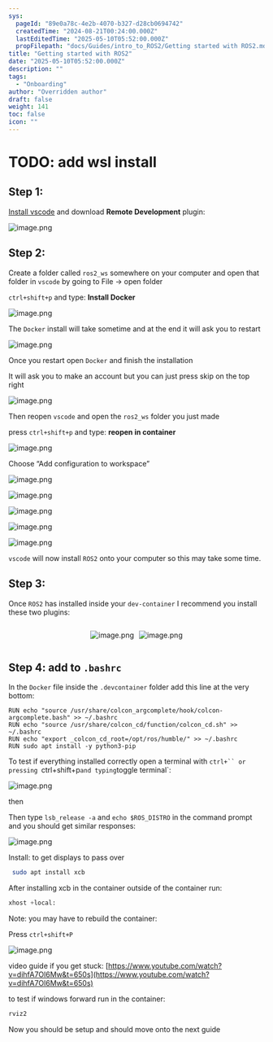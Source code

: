 ```yaml
---
sys:
  pageId: "89e0a78c-4e2b-4070-b327-d28cb0694742"
  createdTime: "2024-08-21T00:24:00.000Z"
  lastEditedTime: "2025-05-10T05:52:00.000Z"
  propFilepath: "docs/Guides/intro_to_ROS2/Getting started with ROS2.md"
title: "Getting started with ROS2"
date: "2025-05-10T05:52:00.000Z"
description: ""
tags:
  - "Onboarding"
author: "Overridden author"
draft: false
weight: 141
toc: false
icon: ""
---
```


# TODO: add wsl install

## Step 1:

[Install vscode](https://code.visualstudio.com/download) and download **Remote Development** plugin:

![image.png](https://prod-files-secure.s3.us-west-2.amazonaws.com/d518164a-d88e-44d1-a4ee-3adb3bd8bce0/efb52993-1881-4a40-b95e-6f020334f022/image.png?X-Amz-Algorithm=AWS4-HMAC-SHA256&X-Amz-Content-Sha256=UNSIGNED-PAYLOAD&X-Amz-Credential=ASIAZI2LB466QVF3FEXO%2F20250604%2Fus-west-2%2Fs3%2Faws4_request&X-Amz-Date=20250604T033957Z&X-Amz-Expires=3600&X-Amz-Security-Token=IQoJb3JpZ2luX2VjEEsaCXVzLXdlc3QtMiJHMEUCIF9B61wBVWflj6uCaXBzn4vxPCLB3%2FB0PPMmXJ90yilMAiEAqf0upsii8rlX%2Fqhg1QrHv2LQ4c0yQ2D6Wl4kHEm5O2wq%2FwMIJBAAGgw2Mzc0MjMxODM4MDUiDD2wU9BnB2tkHfdPCCrcAw0D%2FIkla0TqjURuKDF1kinsK%2FMx6tou28Eu9oKjfU%2FC5ijPGctrMqo34kkt%2FDqtWaoWzD4b7KXx3QvvBoE19QGLDBo6odPQ3NIFS24idX0ghvvgXD%2BMK0pp%2B0VLUehaqOcWgEJNWjOZyF4YRixxyQhgq%2FcErEN2qrXrXWOWdH0sGGvTjFOK92Tzxa%2FRMgPB9yNqCe4ddm4Bk%2Bc9AK81%2FoYhkunTwL3nxUkJF%2BIKYKlEH6Ynh88mUxO%2FSb1JsgvX4n9HB6KCWhZyRw5XH1S7YDV5MhhRdxsyGC8hGZbNc37VeN71emrlgNqlhdgt1NIHVMJQ5ZIDaJhtxx3eIOYvfn5Bac2ZEigiHfHTJN9r1EtxyiVfojon%2F3rr4N9UOdpw4UKqEnPjWfJ1oNzEMT0uSGT%2FuhqrPjheZBwzSbvf%2Fvwb8cg7facLOj5Z%2BiydlbYJiRdxhfSgyHVzBlPViyv8fEbPkEruHPmaRA5GRyR5yR7fpl8NBOlCNSJ7zJSVguqRzyxfU4S%2BytQbe0OiVPJhaOJ7kcm9Muef8%2FUAwMV6N%2F%2BEBQ2KAIIR8XKfacOlZNrw1TgN1LOwPDU%2FZ4EW9u%2FQfUpj0cdGxfFvO8oNN7Ciy%2B8c5hit9ZT9HfIUO72JMKHh%2FsEGOqUBWOtugQvUTdkXuxhf5QTSAkY2uJk1spXhghNFcJwgF0mb9wHnfInONK718HZJ1KX4BMOlNMI%2BkWVEeBg8yFUhFuuKYSnrOyEreEgZduM7OSNEwk4EZ21DOh%2FwwQ3l0Eh4zIBZYCC1tuLgbo87eqErK0Rz44tg2aaCMGXk0bXXCNx92tYnokyIh1jowm4Ai4pq9KpgmqPhvziNxV4THQ83Yg6aA8F8&X-Amz-Signature=ac17d35cc5790b7c7a9b1633990abab33b9dc3ac70abd5f3084d065c56f3ef09&X-Amz-SignedHeaders=host&x-id=GetObject)

## Step 2:

Create a folder called `ros2_ws` somewhere on your computer and open that folder in `vscode` by going to File → open folder 

`ctrl+shift+p` and type: **Install Docker**

![image.png](https://prod-files-secure.s3.us-west-2.amazonaws.com/d518164a-d88e-44d1-a4ee-3adb3bd8bce0/2269dc0e-1cd5-47ff-bceb-c04ad9b2eab0/image.png?X-Amz-Algorithm=AWS4-HMAC-SHA256&X-Amz-Content-Sha256=UNSIGNED-PAYLOAD&X-Amz-Credential=ASIAZI2LB466QVF3FEXO%2F20250604%2Fus-west-2%2Fs3%2Faws4_request&X-Amz-Date=20250604T033957Z&X-Amz-Expires=3600&X-Amz-Security-Token=IQoJb3JpZ2luX2VjEEsaCXVzLXdlc3QtMiJHMEUCIF9B61wBVWflj6uCaXBzn4vxPCLB3%2FB0PPMmXJ90yilMAiEAqf0upsii8rlX%2Fqhg1QrHv2LQ4c0yQ2D6Wl4kHEm5O2wq%2FwMIJBAAGgw2Mzc0MjMxODM4MDUiDD2wU9BnB2tkHfdPCCrcAw0D%2FIkla0TqjURuKDF1kinsK%2FMx6tou28Eu9oKjfU%2FC5ijPGctrMqo34kkt%2FDqtWaoWzD4b7KXx3QvvBoE19QGLDBo6odPQ3NIFS24idX0ghvvgXD%2BMK0pp%2B0VLUehaqOcWgEJNWjOZyF4YRixxyQhgq%2FcErEN2qrXrXWOWdH0sGGvTjFOK92Tzxa%2FRMgPB9yNqCe4ddm4Bk%2Bc9AK81%2FoYhkunTwL3nxUkJF%2BIKYKlEH6Ynh88mUxO%2FSb1JsgvX4n9HB6KCWhZyRw5XH1S7YDV5MhhRdxsyGC8hGZbNc37VeN71emrlgNqlhdgt1NIHVMJQ5ZIDaJhtxx3eIOYvfn5Bac2ZEigiHfHTJN9r1EtxyiVfojon%2F3rr4N9UOdpw4UKqEnPjWfJ1oNzEMT0uSGT%2FuhqrPjheZBwzSbvf%2Fvwb8cg7facLOj5Z%2BiydlbYJiRdxhfSgyHVzBlPViyv8fEbPkEruHPmaRA5GRyR5yR7fpl8NBOlCNSJ7zJSVguqRzyxfU4S%2BytQbe0OiVPJhaOJ7kcm9Muef8%2FUAwMV6N%2F%2BEBQ2KAIIR8XKfacOlZNrw1TgN1LOwPDU%2FZ4EW9u%2FQfUpj0cdGxfFvO8oNN7Ciy%2B8c5hit9ZT9HfIUO72JMKHh%2FsEGOqUBWOtugQvUTdkXuxhf5QTSAkY2uJk1spXhghNFcJwgF0mb9wHnfInONK718HZJ1KX4BMOlNMI%2BkWVEeBg8yFUhFuuKYSnrOyEreEgZduM7OSNEwk4EZ21DOh%2FwwQ3l0Eh4zIBZYCC1tuLgbo87eqErK0Rz44tg2aaCMGXk0bXXCNx92tYnokyIh1jowm4Ai4pq9KpgmqPhvziNxV4THQ83Yg6aA8F8&X-Amz-Signature=e61d0afe6d12ef4ff76a3863b08d8e92d05115821f8d1827e369eacb557083d5&X-Amz-SignedHeaders=host&x-id=GetObject)

The `Docker` install will take sometime and at the end it will ask you to restart

![image.png](https://prod-files-secure.s3.us-west-2.amazonaws.com/d518164a-d88e-44d1-a4ee-3adb3bd8bce0/ed233f78-be33-4b1f-b89c-9c346c0e961e/image.png?X-Amz-Algorithm=AWS4-HMAC-SHA256&X-Amz-Content-Sha256=UNSIGNED-PAYLOAD&X-Amz-Credential=ASIAZI2LB466QVF3FEXO%2F20250604%2Fus-west-2%2Fs3%2Faws4_request&X-Amz-Date=20250604T033957Z&X-Amz-Expires=3600&X-Amz-Security-Token=IQoJb3JpZ2luX2VjEEsaCXVzLXdlc3QtMiJHMEUCIF9B61wBVWflj6uCaXBzn4vxPCLB3%2FB0PPMmXJ90yilMAiEAqf0upsii8rlX%2Fqhg1QrHv2LQ4c0yQ2D6Wl4kHEm5O2wq%2FwMIJBAAGgw2Mzc0MjMxODM4MDUiDD2wU9BnB2tkHfdPCCrcAw0D%2FIkla0TqjURuKDF1kinsK%2FMx6tou28Eu9oKjfU%2FC5ijPGctrMqo34kkt%2FDqtWaoWzD4b7KXx3QvvBoE19QGLDBo6odPQ3NIFS24idX0ghvvgXD%2BMK0pp%2B0VLUehaqOcWgEJNWjOZyF4YRixxyQhgq%2FcErEN2qrXrXWOWdH0sGGvTjFOK92Tzxa%2FRMgPB9yNqCe4ddm4Bk%2Bc9AK81%2FoYhkunTwL3nxUkJF%2BIKYKlEH6Ynh88mUxO%2FSb1JsgvX4n9HB6KCWhZyRw5XH1S7YDV5MhhRdxsyGC8hGZbNc37VeN71emrlgNqlhdgt1NIHVMJQ5ZIDaJhtxx3eIOYvfn5Bac2ZEigiHfHTJN9r1EtxyiVfojon%2F3rr4N9UOdpw4UKqEnPjWfJ1oNzEMT0uSGT%2FuhqrPjheZBwzSbvf%2Fvwb8cg7facLOj5Z%2BiydlbYJiRdxhfSgyHVzBlPViyv8fEbPkEruHPmaRA5GRyR5yR7fpl8NBOlCNSJ7zJSVguqRzyxfU4S%2BytQbe0OiVPJhaOJ7kcm9Muef8%2FUAwMV6N%2F%2BEBQ2KAIIR8XKfacOlZNrw1TgN1LOwPDU%2FZ4EW9u%2FQfUpj0cdGxfFvO8oNN7Ciy%2B8c5hit9ZT9HfIUO72JMKHh%2FsEGOqUBWOtugQvUTdkXuxhf5QTSAkY2uJk1spXhghNFcJwgF0mb9wHnfInONK718HZJ1KX4BMOlNMI%2BkWVEeBg8yFUhFuuKYSnrOyEreEgZduM7OSNEwk4EZ21DOh%2FwwQ3l0Eh4zIBZYCC1tuLgbo87eqErK0Rz44tg2aaCMGXk0bXXCNx92tYnokyIh1jowm4Ai4pq9KpgmqPhvziNxV4THQ83Yg6aA8F8&X-Amz-Signature=7069964f57da5188f9328f6dec666caa628804f1e13c7a8868cf524219296607&X-Amz-SignedHeaders=host&x-id=GetObject)

Once you restart open `Docker` and finish the installation

It will ask you to make an account but you can just press skip on the top right

![image.png](https://prod-files-secure.s3.us-west-2.amazonaws.com/d518164a-d88e-44d1-a4ee-3adb3bd8bce0/21010ad9-1659-4fd9-9f59-9932a09b2a3d/image.png?X-Amz-Algorithm=AWS4-HMAC-SHA256&X-Amz-Content-Sha256=UNSIGNED-PAYLOAD&X-Amz-Credential=ASIAZI2LB466QVF3FEXO%2F20250604%2Fus-west-2%2Fs3%2Faws4_request&X-Amz-Date=20250604T033957Z&X-Amz-Expires=3600&X-Amz-Security-Token=IQoJb3JpZ2luX2VjEEsaCXVzLXdlc3QtMiJHMEUCIF9B61wBVWflj6uCaXBzn4vxPCLB3%2FB0PPMmXJ90yilMAiEAqf0upsii8rlX%2Fqhg1QrHv2LQ4c0yQ2D6Wl4kHEm5O2wq%2FwMIJBAAGgw2Mzc0MjMxODM4MDUiDD2wU9BnB2tkHfdPCCrcAw0D%2FIkla0TqjURuKDF1kinsK%2FMx6tou28Eu9oKjfU%2FC5ijPGctrMqo34kkt%2FDqtWaoWzD4b7KXx3QvvBoE19QGLDBo6odPQ3NIFS24idX0ghvvgXD%2BMK0pp%2B0VLUehaqOcWgEJNWjOZyF4YRixxyQhgq%2FcErEN2qrXrXWOWdH0sGGvTjFOK92Tzxa%2FRMgPB9yNqCe4ddm4Bk%2Bc9AK81%2FoYhkunTwL3nxUkJF%2BIKYKlEH6Ynh88mUxO%2FSb1JsgvX4n9HB6KCWhZyRw5XH1S7YDV5MhhRdxsyGC8hGZbNc37VeN71emrlgNqlhdgt1NIHVMJQ5ZIDaJhtxx3eIOYvfn5Bac2ZEigiHfHTJN9r1EtxyiVfojon%2F3rr4N9UOdpw4UKqEnPjWfJ1oNzEMT0uSGT%2FuhqrPjheZBwzSbvf%2Fvwb8cg7facLOj5Z%2BiydlbYJiRdxhfSgyHVzBlPViyv8fEbPkEruHPmaRA5GRyR5yR7fpl8NBOlCNSJ7zJSVguqRzyxfU4S%2BytQbe0OiVPJhaOJ7kcm9Muef8%2FUAwMV6N%2F%2BEBQ2KAIIR8XKfacOlZNrw1TgN1LOwPDU%2FZ4EW9u%2FQfUpj0cdGxfFvO8oNN7Ciy%2B8c5hit9ZT9HfIUO72JMKHh%2FsEGOqUBWOtugQvUTdkXuxhf5QTSAkY2uJk1spXhghNFcJwgF0mb9wHnfInONK718HZJ1KX4BMOlNMI%2BkWVEeBg8yFUhFuuKYSnrOyEreEgZduM7OSNEwk4EZ21DOh%2FwwQ3l0Eh4zIBZYCC1tuLgbo87eqErK0Rz44tg2aaCMGXk0bXXCNx92tYnokyIh1jowm4Ai4pq9KpgmqPhvziNxV4THQ83Yg6aA8F8&X-Amz-Signature=5c475bdf7df38351d23db10576c5473fd20ba14eac97d45aa45160ff9454b51a&X-Amz-SignedHeaders=host&x-id=GetObject)

Then reopen `vscode` and open the `ros2_ws` folder you just made

press `ctrl+shift+p` and type: **reopen in container**

![image.png](https://prod-files-secure.s3.us-west-2.amazonaws.com/d518164a-d88e-44d1-a4ee-3adb3bd8bce0/4e93b8c2-41ad-488c-8095-c74205196118/image.png?X-Amz-Algorithm=AWS4-HMAC-SHA256&X-Amz-Content-Sha256=UNSIGNED-PAYLOAD&X-Amz-Credential=ASIAZI2LB466QVF3FEXO%2F20250604%2Fus-west-2%2Fs3%2Faws4_request&X-Amz-Date=20250604T033957Z&X-Amz-Expires=3600&X-Amz-Security-Token=IQoJb3JpZ2luX2VjEEsaCXVzLXdlc3QtMiJHMEUCIF9B61wBVWflj6uCaXBzn4vxPCLB3%2FB0PPMmXJ90yilMAiEAqf0upsii8rlX%2Fqhg1QrHv2LQ4c0yQ2D6Wl4kHEm5O2wq%2FwMIJBAAGgw2Mzc0MjMxODM4MDUiDD2wU9BnB2tkHfdPCCrcAw0D%2FIkla0TqjURuKDF1kinsK%2FMx6tou28Eu9oKjfU%2FC5ijPGctrMqo34kkt%2FDqtWaoWzD4b7KXx3QvvBoE19QGLDBo6odPQ3NIFS24idX0ghvvgXD%2BMK0pp%2B0VLUehaqOcWgEJNWjOZyF4YRixxyQhgq%2FcErEN2qrXrXWOWdH0sGGvTjFOK92Tzxa%2FRMgPB9yNqCe4ddm4Bk%2Bc9AK81%2FoYhkunTwL3nxUkJF%2BIKYKlEH6Ynh88mUxO%2FSb1JsgvX4n9HB6KCWhZyRw5XH1S7YDV5MhhRdxsyGC8hGZbNc37VeN71emrlgNqlhdgt1NIHVMJQ5ZIDaJhtxx3eIOYvfn5Bac2ZEigiHfHTJN9r1EtxyiVfojon%2F3rr4N9UOdpw4UKqEnPjWfJ1oNzEMT0uSGT%2FuhqrPjheZBwzSbvf%2Fvwb8cg7facLOj5Z%2BiydlbYJiRdxhfSgyHVzBlPViyv8fEbPkEruHPmaRA5GRyR5yR7fpl8NBOlCNSJ7zJSVguqRzyxfU4S%2BytQbe0OiVPJhaOJ7kcm9Muef8%2FUAwMV6N%2F%2BEBQ2KAIIR8XKfacOlZNrw1TgN1LOwPDU%2FZ4EW9u%2FQfUpj0cdGxfFvO8oNN7Ciy%2B8c5hit9ZT9HfIUO72JMKHh%2FsEGOqUBWOtugQvUTdkXuxhf5QTSAkY2uJk1spXhghNFcJwgF0mb9wHnfInONK718HZJ1KX4BMOlNMI%2BkWVEeBg8yFUhFuuKYSnrOyEreEgZduM7OSNEwk4EZ21DOh%2FwwQ3l0Eh4zIBZYCC1tuLgbo87eqErK0Rz44tg2aaCMGXk0bXXCNx92tYnokyIh1jowm4Ai4pq9KpgmqPhvziNxV4THQ83Yg6aA8F8&X-Amz-Signature=6434cff06541ed4b2e374a8e9d2fb1980937f0a8c70049eafe87125f364f5913&X-Amz-SignedHeaders=host&x-id=GetObject)

Choose “Add configuration to workspace”

![image.png](https://prod-files-secure.s3.us-west-2.amazonaws.com/d518164a-d88e-44d1-a4ee-3adb3bd8bce0/9560b282-5060-4989-ba37-97e7b2c22476/image.png?X-Amz-Algorithm=AWS4-HMAC-SHA256&X-Amz-Content-Sha256=UNSIGNED-PAYLOAD&X-Amz-Credential=ASIAZI2LB466QVF3FEXO%2F20250604%2Fus-west-2%2Fs3%2Faws4_request&X-Amz-Date=20250604T033957Z&X-Amz-Expires=3600&X-Amz-Security-Token=IQoJb3JpZ2luX2VjEEsaCXVzLXdlc3QtMiJHMEUCIF9B61wBVWflj6uCaXBzn4vxPCLB3%2FB0PPMmXJ90yilMAiEAqf0upsii8rlX%2Fqhg1QrHv2LQ4c0yQ2D6Wl4kHEm5O2wq%2FwMIJBAAGgw2Mzc0MjMxODM4MDUiDD2wU9BnB2tkHfdPCCrcAw0D%2FIkla0TqjURuKDF1kinsK%2FMx6tou28Eu9oKjfU%2FC5ijPGctrMqo34kkt%2FDqtWaoWzD4b7KXx3QvvBoE19QGLDBo6odPQ3NIFS24idX0ghvvgXD%2BMK0pp%2B0VLUehaqOcWgEJNWjOZyF4YRixxyQhgq%2FcErEN2qrXrXWOWdH0sGGvTjFOK92Tzxa%2FRMgPB9yNqCe4ddm4Bk%2Bc9AK81%2FoYhkunTwL3nxUkJF%2BIKYKlEH6Ynh88mUxO%2FSb1JsgvX4n9HB6KCWhZyRw5XH1S7YDV5MhhRdxsyGC8hGZbNc37VeN71emrlgNqlhdgt1NIHVMJQ5ZIDaJhtxx3eIOYvfn5Bac2ZEigiHfHTJN9r1EtxyiVfojon%2F3rr4N9UOdpw4UKqEnPjWfJ1oNzEMT0uSGT%2FuhqrPjheZBwzSbvf%2Fvwb8cg7facLOj5Z%2BiydlbYJiRdxhfSgyHVzBlPViyv8fEbPkEruHPmaRA5GRyR5yR7fpl8NBOlCNSJ7zJSVguqRzyxfU4S%2BytQbe0OiVPJhaOJ7kcm9Muef8%2FUAwMV6N%2F%2BEBQ2KAIIR8XKfacOlZNrw1TgN1LOwPDU%2FZ4EW9u%2FQfUpj0cdGxfFvO8oNN7Ciy%2B8c5hit9ZT9HfIUO72JMKHh%2FsEGOqUBWOtugQvUTdkXuxhf5QTSAkY2uJk1spXhghNFcJwgF0mb9wHnfInONK718HZJ1KX4BMOlNMI%2BkWVEeBg8yFUhFuuKYSnrOyEreEgZduM7OSNEwk4EZ21DOh%2FwwQ3l0Eh4zIBZYCC1tuLgbo87eqErK0Rz44tg2aaCMGXk0bXXCNx92tYnokyIh1jowm4Ai4pq9KpgmqPhvziNxV4THQ83Yg6aA8F8&X-Amz-Signature=7ca8517022ccffe609e430fa6b31fdddfaa6bc08c2314733e4036d56896f5f23&X-Amz-SignedHeaders=host&x-id=GetObject)

![image.png](https://prod-files-secure.s3.us-west-2.amazonaws.com/d518164a-d88e-44d1-a4ee-3adb3bd8bce0/2ee63f81-886b-48e8-a553-dc6e5eac99e4/image.png?X-Amz-Algorithm=AWS4-HMAC-SHA256&X-Amz-Content-Sha256=UNSIGNED-PAYLOAD&X-Amz-Credential=ASIAZI2LB466QVF3FEXO%2F20250604%2Fus-west-2%2Fs3%2Faws4_request&X-Amz-Date=20250604T033957Z&X-Amz-Expires=3600&X-Amz-Security-Token=IQoJb3JpZ2luX2VjEEsaCXVzLXdlc3QtMiJHMEUCIF9B61wBVWflj6uCaXBzn4vxPCLB3%2FB0PPMmXJ90yilMAiEAqf0upsii8rlX%2Fqhg1QrHv2LQ4c0yQ2D6Wl4kHEm5O2wq%2FwMIJBAAGgw2Mzc0MjMxODM4MDUiDD2wU9BnB2tkHfdPCCrcAw0D%2FIkla0TqjURuKDF1kinsK%2FMx6tou28Eu9oKjfU%2FC5ijPGctrMqo34kkt%2FDqtWaoWzD4b7KXx3QvvBoE19QGLDBo6odPQ3NIFS24idX0ghvvgXD%2BMK0pp%2B0VLUehaqOcWgEJNWjOZyF4YRixxyQhgq%2FcErEN2qrXrXWOWdH0sGGvTjFOK92Tzxa%2FRMgPB9yNqCe4ddm4Bk%2Bc9AK81%2FoYhkunTwL3nxUkJF%2BIKYKlEH6Ynh88mUxO%2FSb1JsgvX4n9HB6KCWhZyRw5XH1S7YDV5MhhRdxsyGC8hGZbNc37VeN71emrlgNqlhdgt1NIHVMJQ5ZIDaJhtxx3eIOYvfn5Bac2ZEigiHfHTJN9r1EtxyiVfojon%2F3rr4N9UOdpw4UKqEnPjWfJ1oNzEMT0uSGT%2FuhqrPjheZBwzSbvf%2Fvwb8cg7facLOj5Z%2BiydlbYJiRdxhfSgyHVzBlPViyv8fEbPkEruHPmaRA5GRyR5yR7fpl8NBOlCNSJ7zJSVguqRzyxfU4S%2BytQbe0OiVPJhaOJ7kcm9Muef8%2FUAwMV6N%2F%2BEBQ2KAIIR8XKfacOlZNrw1TgN1LOwPDU%2FZ4EW9u%2FQfUpj0cdGxfFvO8oNN7Ciy%2B8c5hit9ZT9HfIUO72JMKHh%2FsEGOqUBWOtugQvUTdkXuxhf5QTSAkY2uJk1spXhghNFcJwgF0mb9wHnfInONK718HZJ1KX4BMOlNMI%2BkWVEeBg8yFUhFuuKYSnrOyEreEgZduM7OSNEwk4EZ21DOh%2FwwQ3l0Eh4zIBZYCC1tuLgbo87eqErK0Rz44tg2aaCMGXk0bXXCNx92tYnokyIh1jowm4Ai4pq9KpgmqPhvziNxV4THQ83Yg6aA8F8&X-Amz-Signature=ab54e23fa279549b0cf43fd637a54a8d08d9cdae8566f258b87d5e2efa0dfab2&X-Amz-SignedHeaders=host&x-id=GetObject)

![image.png](https://prod-files-secure.s3.us-west-2.amazonaws.com/d518164a-d88e-44d1-a4ee-3adb3bd8bce0/ae1580b2-b048-407e-aed9-b584224a7a04/image.png?X-Amz-Algorithm=AWS4-HMAC-SHA256&X-Amz-Content-Sha256=UNSIGNED-PAYLOAD&X-Amz-Credential=ASIAZI2LB466QVF3FEXO%2F20250604%2Fus-west-2%2Fs3%2Faws4_request&X-Amz-Date=20250604T033957Z&X-Amz-Expires=3600&X-Amz-Security-Token=IQoJb3JpZ2luX2VjEEsaCXVzLXdlc3QtMiJHMEUCIF9B61wBVWflj6uCaXBzn4vxPCLB3%2FB0PPMmXJ90yilMAiEAqf0upsii8rlX%2Fqhg1QrHv2LQ4c0yQ2D6Wl4kHEm5O2wq%2FwMIJBAAGgw2Mzc0MjMxODM4MDUiDD2wU9BnB2tkHfdPCCrcAw0D%2FIkla0TqjURuKDF1kinsK%2FMx6tou28Eu9oKjfU%2FC5ijPGctrMqo34kkt%2FDqtWaoWzD4b7KXx3QvvBoE19QGLDBo6odPQ3NIFS24idX0ghvvgXD%2BMK0pp%2B0VLUehaqOcWgEJNWjOZyF4YRixxyQhgq%2FcErEN2qrXrXWOWdH0sGGvTjFOK92Tzxa%2FRMgPB9yNqCe4ddm4Bk%2Bc9AK81%2FoYhkunTwL3nxUkJF%2BIKYKlEH6Ynh88mUxO%2FSb1JsgvX4n9HB6KCWhZyRw5XH1S7YDV5MhhRdxsyGC8hGZbNc37VeN71emrlgNqlhdgt1NIHVMJQ5ZIDaJhtxx3eIOYvfn5Bac2ZEigiHfHTJN9r1EtxyiVfojon%2F3rr4N9UOdpw4UKqEnPjWfJ1oNzEMT0uSGT%2FuhqrPjheZBwzSbvf%2Fvwb8cg7facLOj5Z%2BiydlbYJiRdxhfSgyHVzBlPViyv8fEbPkEruHPmaRA5GRyR5yR7fpl8NBOlCNSJ7zJSVguqRzyxfU4S%2BytQbe0OiVPJhaOJ7kcm9Muef8%2FUAwMV6N%2F%2BEBQ2KAIIR8XKfacOlZNrw1TgN1LOwPDU%2FZ4EW9u%2FQfUpj0cdGxfFvO8oNN7Ciy%2B8c5hit9ZT9HfIUO72JMKHh%2FsEGOqUBWOtugQvUTdkXuxhf5QTSAkY2uJk1spXhghNFcJwgF0mb9wHnfInONK718HZJ1KX4BMOlNMI%2BkWVEeBg8yFUhFuuKYSnrOyEreEgZduM7OSNEwk4EZ21DOh%2FwwQ3l0Eh4zIBZYCC1tuLgbo87eqErK0Rz44tg2aaCMGXk0bXXCNx92tYnokyIh1jowm4Ai4pq9KpgmqPhvziNxV4THQ83Yg6aA8F8&X-Amz-Signature=8cad085d0504f5638eb37eef86bbaa1b91c29f2af6ac90727d9dbee2676a8d18&X-Amz-SignedHeaders=host&x-id=GetObject)

![image.png](https://prod-files-secure.s3.us-west-2.amazonaws.com/d518164a-d88e-44d1-a4ee-3adb3bd8bce0/53255b28-f75e-430f-b9e3-c0ac8577e42b/image.png?X-Amz-Algorithm=AWS4-HMAC-SHA256&X-Amz-Content-Sha256=UNSIGNED-PAYLOAD&X-Amz-Credential=ASIAZI2LB466QVF3FEXO%2F20250604%2Fus-west-2%2Fs3%2Faws4_request&X-Amz-Date=20250604T033957Z&X-Amz-Expires=3600&X-Amz-Security-Token=IQoJb3JpZ2luX2VjEEsaCXVzLXdlc3QtMiJHMEUCIF9B61wBVWflj6uCaXBzn4vxPCLB3%2FB0PPMmXJ90yilMAiEAqf0upsii8rlX%2Fqhg1QrHv2LQ4c0yQ2D6Wl4kHEm5O2wq%2FwMIJBAAGgw2Mzc0MjMxODM4MDUiDD2wU9BnB2tkHfdPCCrcAw0D%2FIkla0TqjURuKDF1kinsK%2FMx6tou28Eu9oKjfU%2FC5ijPGctrMqo34kkt%2FDqtWaoWzD4b7KXx3QvvBoE19QGLDBo6odPQ3NIFS24idX0ghvvgXD%2BMK0pp%2B0VLUehaqOcWgEJNWjOZyF4YRixxyQhgq%2FcErEN2qrXrXWOWdH0sGGvTjFOK92Tzxa%2FRMgPB9yNqCe4ddm4Bk%2Bc9AK81%2FoYhkunTwL3nxUkJF%2BIKYKlEH6Ynh88mUxO%2FSb1JsgvX4n9HB6KCWhZyRw5XH1S7YDV5MhhRdxsyGC8hGZbNc37VeN71emrlgNqlhdgt1NIHVMJQ5ZIDaJhtxx3eIOYvfn5Bac2ZEigiHfHTJN9r1EtxyiVfojon%2F3rr4N9UOdpw4UKqEnPjWfJ1oNzEMT0uSGT%2FuhqrPjheZBwzSbvf%2Fvwb8cg7facLOj5Z%2BiydlbYJiRdxhfSgyHVzBlPViyv8fEbPkEruHPmaRA5GRyR5yR7fpl8NBOlCNSJ7zJSVguqRzyxfU4S%2BytQbe0OiVPJhaOJ7kcm9Muef8%2FUAwMV6N%2F%2BEBQ2KAIIR8XKfacOlZNrw1TgN1LOwPDU%2FZ4EW9u%2FQfUpj0cdGxfFvO8oNN7Ciy%2B8c5hit9ZT9HfIUO72JMKHh%2FsEGOqUBWOtugQvUTdkXuxhf5QTSAkY2uJk1spXhghNFcJwgF0mb9wHnfInONK718HZJ1KX4BMOlNMI%2BkWVEeBg8yFUhFuuKYSnrOyEreEgZduM7OSNEwk4EZ21DOh%2FwwQ3l0Eh4zIBZYCC1tuLgbo87eqErK0Rz44tg2aaCMGXk0bXXCNx92tYnokyIh1jowm4Ai4pq9KpgmqPhvziNxV4THQ83Yg6aA8F8&X-Amz-Signature=fbb2b8b5f3c95f8642ee9f36cbbd86e0bba164b1c81622813dbf70c0869d290d&X-Amz-SignedHeaders=host&x-id=GetObject)

![image.png](https://prod-files-secure.s3.us-west-2.amazonaws.com/d518164a-d88e-44d1-a4ee-3adb3bd8bce0/7c562767-5af9-4ffb-97d1-327bcdf4ee00/image.png?X-Amz-Algorithm=AWS4-HMAC-SHA256&X-Amz-Content-Sha256=UNSIGNED-PAYLOAD&X-Amz-Credential=ASIAZI2LB466QVF3FEXO%2F20250604%2Fus-west-2%2Fs3%2Faws4_request&X-Amz-Date=20250604T033957Z&X-Amz-Expires=3600&X-Amz-Security-Token=IQoJb3JpZ2luX2VjEEsaCXVzLXdlc3QtMiJHMEUCIF9B61wBVWflj6uCaXBzn4vxPCLB3%2FB0PPMmXJ90yilMAiEAqf0upsii8rlX%2Fqhg1QrHv2LQ4c0yQ2D6Wl4kHEm5O2wq%2FwMIJBAAGgw2Mzc0MjMxODM4MDUiDD2wU9BnB2tkHfdPCCrcAw0D%2FIkla0TqjURuKDF1kinsK%2FMx6tou28Eu9oKjfU%2FC5ijPGctrMqo34kkt%2FDqtWaoWzD4b7KXx3QvvBoE19QGLDBo6odPQ3NIFS24idX0ghvvgXD%2BMK0pp%2B0VLUehaqOcWgEJNWjOZyF4YRixxyQhgq%2FcErEN2qrXrXWOWdH0sGGvTjFOK92Tzxa%2FRMgPB9yNqCe4ddm4Bk%2Bc9AK81%2FoYhkunTwL3nxUkJF%2BIKYKlEH6Ynh88mUxO%2FSb1JsgvX4n9HB6KCWhZyRw5XH1S7YDV5MhhRdxsyGC8hGZbNc37VeN71emrlgNqlhdgt1NIHVMJQ5ZIDaJhtxx3eIOYvfn5Bac2ZEigiHfHTJN9r1EtxyiVfojon%2F3rr4N9UOdpw4UKqEnPjWfJ1oNzEMT0uSGT%2FuhqrPjheZBwzSbvf%2Fvwb8cg7facLOj5Z%2BiydlbYJiRdxhfSgyHVzBlPViyv8fEbPkEruHPmaRA5GRyR5yR7fpl8NBOlCNSJ7zJSVguqRzyxfU4S%2BytQbe0OiVPJhaOJ7kcm9Muef8%2FUAwMV6N%2F%2BEBQ2KAIIR8XKfacOlZNrw1TgN1LOwPDU%2FZ4EW9u%2FQfUpj0cdGxfFvO8oNN7Ciy%2B8c5hit9ZT9HfIUO72JMKHh%2FsEGOqUBWOtugQvUTdkXuxhf5QTSAkY2uJk1spXhghNFcJwgF0mb9wHnfInONK718HZJ1KX4BMOlNMI%2BkWVEeBg8yFUhFuuKYSnrOyEreEgZduM7OSNEwk4EZ21DOh%2FwwQ3l0Eh4zIBZYCC1tuLgbo87eqErK0Rz44tg2aaCMGXk0bXXCNx92tYnokyIh1jowm4Ai4pq9KpgmqPhvziNxV4THQ83Yg6aA8F8&X-Amz-Signature=6f6671052f4c89475d402fd96ed6ec5c5e34bda1b6019dce5cdb0458d2b8a58f&X-Amz-SignedHeaders=host&x-id=GetObject)

`vscode` will now install `ROS2` onto your computer so this may take some time.

## Step 3:

Once `ROS2` has installed inside your `dev-container` I recommend you install these two plugins:

<div style="display: flex;flex-direction: row; column-gap:10px; max-width: 630px;justify-content: center;">
<div>

![image.png](https://prod-files-secure.s3.us-west-2.amazonaws.com/d518164a-d88e-44d1-a4ee-3adb3bd8bce0/3fc3d550-5a54-4ba1-ba6b-faa01cdb7369/image.png?X-Amz-Algorithm=AWS4-HMAC-SHA256&X-Amz-Content-Sha256=UNSIGNED-PAYLOAD&X-Amz-Credential=ASIAZI2LB46644F4EQGI%2F20250604%2Fus-west-2%2Fs3%2Faws4_request&X-Amz-Date=20250604T034000Z&X-Amz-Expires=3600&X-Amz-Security-Token=IQoJb3JpZ2luX2VjEEsaCXVzLXdlc3QtMiJGMEQCIA3H8BTUG79iwnZRPqL1OBB6YVPBLjeb7ivhDDqtn6WQAiAJD6Ym1aq0GBhqgOWA58xhAPTi7%2FAy0ce0XdzfMo10HSr%2FAwgkEAAaDDYzNzQyMzE4MzgwNSIM6SwI3ldtw9nsQhfBKtwDNj2HCPVUG7N6Tc7i5ju0DSVwOIUE5vMT5wELUbY2cTRiHXlF%2BxDueSYwWGzv4vXezesbvMmHtq%2BI2cj%2BdY%2FwLLy5XSNkKJkWf6%2FjZso9L2QmNjTfCZeMRi75NJ6ftZAdn1EZvyvO01i5wcq7rv3zpsGRjf%2BjnwqlekXyq5tSqptFK0iWS9I7HUOI%2BUWpLua%2F9sSdoTmBjvfwXoTSmhLj6%2FkC%2Fr9zrnwiSmzMvw1O05yULgHVcs2jyNulR0eYFZ3x8pYrKlaH0s8pstgYKp5o3%2ByferWLwLOioW%2B%2BGTECDpw%2BVFTEqKmEhfXbmQamTAtSWKNkYj5708xVgcSZuxIQjaWJxRFPBSRpgRv3h6liVttmVUmV91r%2Fe977RD8uT1dd%2ByXf4xF3lSyGXeYqMf6Qq8Rz7SKxI0LCEjbc%2FoMauDJhtaYDS1fHR%2FqpL9gAlRvAu7veyxtQvPEhnsgeD%2F9yMosWfICL2rIqdUaTkWHnrOdk7Kc23AAMiS83iDHP90i9LgRrm1hJa0Xx5VV2sdD3CDP8nxDUC%2BxKz2BRQFrxTJtY1FNV1bmTliJXRyRkllYf6NGhu73XNS5%2FB4wSUJaPdws0ciZnqcRsG8vPud1y52ef%2FhjUPR8Z0Si0tYowqeD%2BwQY6pgFs2zdHT96PRfZigdwcPSs754cXAjxq7U6tFmuKesP7ga5FpZmFli7VYD27S5BqETK3nUZaQx9t0Jpq5UyiFi0Bd%2BoamTecnn5QZkyS1HVcWGPtd%2FAvPfumWlumWy5UJ%2F%2B6xeTubqT3LJ5gJcU9GUp%2FaWKgM0RIeYzrSGRxqb9qQKUfhgzn1ro1lhKzOADlu%2FK4zDVbb1KMUnVgf52iHeiiXgPyYNxa&X-Amz-Signature=ca0aa9bf97c4949637c6bd963bd098bbecf2165d19a03dbef8e4d7052972da01&X-Amz-SignedHeaders=host&x-id=GetObject)

</div>
<div>

![image.png](https://prod-files-secure.s3.us-west-2.amazonaws.com/d518164a-d88e-44d1-a4ee-3adb3bd8bce0/d994cc66-13c2-4093-a5a3-f84cf4601a82/image.png?X-Amz-Algorithm=AWS4-HMAC-SHA256&X-Amz-Content-Sha256=UNSIGNED-PAYLOAD&X-Amz-Credential=ASIAZI2LB466XGEKAAPT%2F20250604%2Fus-west-2%2Fs3%2Faws4_request&X-Amz-Date=20250604T034000Z&X-Amz-Expires=3600&X-Amz-Security-Token=IQoJb3JpZ2luX2VjEEsaCXVzLXdlc3QtMiJHMEUCICpRaZZ7Y9XutGczhDm69Aals%2F2LK%2F%2BFiFFhTtoUYzJhAiEA2oJFSg9zbGUMGWLa8tWOjgj8yf2jBnmPyNmYkcOhSeEq%2FwMIJBAAGgw2Mzc0MjMxODM4MDUiDPhgPv18X6KgHfdBGCrcA5ZcYY6lAohomPDMecIpxlwgYUVH%2BHCtu6w1%2FLtxgKJ2Vrxs%2FC6w8HycFKXfQaKjgQ8i7lrRh1WTKljZZnkuFlM9tWnQ0ZTz7DUuT7HiZCt%2BgEImOjhdxLQx4ViNb3xiJGTadaUCw1EcAtvQ%2BOQqBGf8suxzUqdrAQPEovDLzLO1rb%2FAbpRAA8AXLolHOzWR81wvkkFjDkARWHrer09tJZYQ3SE3xuY8BYEwH9Y%2BUDimaK9gTNbxcnnEnn0lV4kWL757h1Kjsb8R2Dctk8f0GOT2ksIKd2%2FgTSgYRB94gT1udDgxxKEgZvvr9nD8AUu7Mh90K8EW7glqqDO11vEwyLWTAcXz614t%2FLRQkjRfOXIzjemex7%2FdUqMIpkYnAfcMN1oUsir0jrg3SrNKY3AiWAmaBqgq4LX%2Fk3xkJXabUTylAQN6MBOtDTvQzTxlrFT8JeMDTo6ZV3SUNmf5gGmaGYgczr%2BZSmFJDA%2FyKPGyxpUWWJpMEafNLb%2FPsQZeSKltBjr5py5NScB%2F8UJVTPnFwGeBe2HNKDMTxAW5ollDxMtmZ%2BWdpSo3F7HzHZ1hee%2BpDv0hZr56JIFGEM0hdLiHrl%2BhbyrbwSsk5izzArPdN8D5oOKjFgpYOCXuIpo5MMDh%2FsEGOqUBJxPiJ33sYdjClK4iqoclWHTYWZ20yuoAsFAmUJuPnfOB3Nd6gmyg1XSjuEkkxHmQDQoJrls3CweebexqIsH4qCrNvejBvU2vFoBwY69lFzD4DkjCBq3ZIcrOeVM3wjBznv57BeGwXo7Q2SFKODD%2FCSfoyhoBxXaZ7ww7jj5NbT7ud46XRRY8Dh8QMSmeIrfijRSA8zd1Jtzzvstrel1%2BTqO7e2%2Bt&X-Amz-Signature=3d75353cd6b9e7e24931921e83a897b33a74ee2e83b1aef1a2de772e9657904b&X-Amz-SignedHeaders=host&x-id=GetObject)

</div>
</div>

## Step 4: add to `.bashrc`

In the `Docker` file inside the `.devcontainer` folder add this line at the very bottom: 

```docker
RUN echo "source /usr/share/colcon_argcomplete/hook/colcon-argcomplete.bash" >> ~/.bashrc
RUN echo "source /usr/share/colcon_cd/function/colcon_cd.sh" >> ~/.bashrc
RUN echo "export _colcon_cd_root=/opt/ros/humble/" >> ~/.bashrc
RUN sudo apt install -y python3-pip 
```

To test if everything installed correctly open a terminal with `ctrl+`` or pressing `ctrl+shift+p` and typing `toggle terminal`:

![image.png](https://prod-files-secure.s3.us-west-2.amazonaws.com/d518164a-d88e-44d1-a4ee-3adb3bd8bce0/6a4943d8-b04e-4c02-9a58-775f3384d1a5/image.png?X-Amz-Algorithm=AWS4-HMAC-SHA256&X-Amz-Content-Sha256=UNSIGNED-PAYLOAD&X-Amz-Credential=ASIAZI2LB466QVF3FEXO%2F20250604%2Fus-west-2%2Fs3%2Faws4_request&X-Amz-Date=20250604T033957Z&X-Amz-Expires=3600&X-Amz-Security-Token=IQoJb3JpZ2luX2VjEEsaCXVzLXdlc3QtMiJHMEUCIF9B61wBVWflj6uCaXBzn4vxPCLB3%2FB0PPMmXJ90yilMAiEAqf0upsii8rlX%2Fqhg1QrHv2LQ4c0yQ2D6Wl4kHEm5O2wq%2FwMIJBAAGgw2Mzc0MjMxODM4MDUiDD2wU9BnB2tkHfdPCCrcAw0D%2FIkla0TqjURuKDF1kinsK%2FMx6tou28Eu9oKjfU%2FC5ijPGctrMqo34kkt%2FDqtWaoWzD4b7KXx3QvvBoE19QGLDBo6odPQ3NIFS24idX0ghvvgXD%2BMK0pp%2B0VLUehaqOcWgEJNWjOZyF4YRixxyQhgq%2FcErEN2qrXrXWOWdH0sGGvTjFOK92Tzxa%2FRMgPB9yNqCe4ddm4Bk%2Bc9AK81%2FoYhkunTwL3nxUkJF%2BIKYKlEH6Ynh88mUxO%2FSb1JsgvX4n9HB6KCWhZyRw5XH1S7YDV5MhhRdxsyGC8hGZbNc37VeN71emrlgNqlhdgt1NIHVMJQ5ZIDaJhtxx3eIOYvfn5Bac2ZEigiHfHTJN9r1EtxyiVfojon%2F3rr4N9UOdpw4UKqEnPjWfJ1oNzEMT0uSGT%2FuhqrPjheZBwzSbvf%2Fvwb8cg7facLOj5Z%2BiydlbYJiRdxhfSgyHVzBlPViyv8fEbPkEruHPmaRA5GRyR5yR7fpl8NBOlCNSJ7zJSVguqRzyxfU4S%2BytQbe0OiVPJhaOJ7kcm9Muef8%2FUAwMV6N%2F%2BEBQ2KAIIR8XKfacOlZNrw1TgN1LOwPDU%2FZ4EW9u%2FQfUpj0cdGxfFvO8oNN7Ciy%2B8c5hit9ZT9HfIUO72JMKHh%2FsEGOqUBWOtugQvUTdkXuxhf5QTSAkY2uJk1spXhghNFcJwgF0mb9wHnfInONK718HZJ1KX4BMOlNMI%2BkWVEeBg8yFUhFuuKYSnrOyEreEgZduM7OSNEwk4EZ21DOh%2FwwQ3l0Eh4zIBZYCC1tuLgbo87eqErK0Rz44tg2aaCMGXk0bXXCNx92tYnokyIh1jowm4Ai4pq9KpgmqPhvziNxV4THQ83Yg6aA8F8&X-Amz-Signature=8f1e950d083af63c35d0cececd39933b20c0e2c93959883e6b92634fd7c9624c&X-Amz-SignedHeaders=host&x-id=GetObject)

then 

Then type `lsb_release -a` and `echo $ROS_DISTRO` in the command prompt and you should get similar responses:

![image.png](https://prod-files-secure.s3.us-west-2.amazonaws.com/d518164a-d88e-44d1-a4ee-3adb3bd8bce0/3e635dec-a805-4e85-8b9e-d000e5b71a4e/image.png?X-Amz-Algorithm=AWS4-HMAC-SHA256&X-Amz-Content-Sha256=UNSIGNED-PAYLOAD&X-Amz-Credential=ASIAZI2LB466QVF3FEXO%2F20250604%2Fus-west-2%2Fs3%2Faws4_request&X-Amz-Date=20250604T033957Z&X-Amz-Expires=3600&X-Amz-Security-Token=IQoJb3JpZ2luX2VjEEsaCXVzLXdlc3QtMiJHMEUCIF9B61wBVWflj6uCaXBzn4vxPCLB3%2FB0PPMmXJ90yilMAiEAqf0upsii8rlX%2Fqhg1QrHv2LQ4c0yQ2D6Wl4kHEm5O2wq%2FwMIJBAAGgw2Mzc0MjMxODM4MDUiDD2wU9BnB2tkHfdPCCrcAw0D%2FIkla0TqjURuKDF1kinsK%2FMx6tou28Eu9oKjfU%2FC5ijPGctrMqo34kkt%2FDqtWaoWzD4b7KXx3QvvBoE19QGLDBo6odPQ3NIFS24idX0ghvvgXD%2BMK0pp%2B0VLUehaqOcWgEJNWjOZyF4YRixxyQhgq%2FcErEN2qrXrXWOWdH0sGGvTjFOK92Tzxa%2FRMgPB9yNqCe4ddm4Bk%2Bc9AK81%2FoYhkunTwL3nxUkJF%2BIKYKlEH6Ynh88mUxO%2FSb1JsgvX4n9HB6KCWhZyRw5XH1S7YDV5MhhRdxsyGC8hGZbNc37VeN71emrlgNqlhdgt1NIHVMJQ5ZIDaJhtxx3eIOYvfn5Bac2ZEigiHfHTJN9r1EtxyiVfojon%2F3rr4N9UOdpw4UKqEnPjWfJ1oNzEMT0uSGT%2FuhqrPjheZBwzSbvf%2Fvwb8cg7facLOj5Z%2BiydlbYJiRdxhfSgyHVzBlPViyv8fEbPkEruHPmaRA5GRyR5yR7fpl8NBOlCNSJ7zJSVguqRzyxfU4S%2BytQbe0OiVPJhaOJ7kcm9Muef8%2FUAwMV6N%2F%2BEBQ2KAIIR8XKfacOlZNrw1TgN1LOwPDU%2FZ4EW9u%2FQfUpj0cdGxfFvO8oNN7Ciy%2B8c5hit9ZT9HfIUO72JMKHh%2FsEGOqUBWOtugQvUTdkXuxhf5QTSAkY2uJk1spXhghNFcJwgF0mb9wHnfInONK718HZJ1KX4BMOlNMI%2BkWVEeBg8yFUhFuuKYSnrOyEreEgZduM7OSNEwk4EZ21DOh%2FwwQ3l0Eh4zIBZYCC1tuLgbo87eqErK0Rz44tg2aaCMGXk0bXXCNx92tYnokyIh1jowm4Ai4pq9KpgmqPhvziNxV4THQ83Yg6aA8F8&X-Amz-Signature=d37745b48d79db0154953fec6eda91f95220515ea7899cb9808810f1275bc602&X-Amz-SignedHeaders=host&x-id=GetObject)

Install:  to get displays to pass over

```bash
 sudo apt install xcb
```

After installing xcb in the container outside of the container run:

```python
xhost +local:
```

Note: you may have to rebuild the container:

Press `ctrl+shift+P`

![image.png](https://prod-files-secure.s3.us-west-2.amazonaws.com/d518164a-d88e-44d1-a4ee-3adb3bd8bce0/6c2be660-2618-4c38-9c26-53554f7a0b7b/image.png?X-Amz-Algorithm=AWS4-HMAC-SHA256&X-Amz-Content-Sha256=UNSIGNED-PAYLOAD&X-Amz-Credential=ASIAZI2LB466QVF3FEXO%2F20250604%2Fus-west-2%2Fs3%2Faws4_request&X-Amz-Date=20250604T033957Z&X-Amz-Expires=3600&X-Amz-Security-Token=IQoJb3JpZ2luX2VjEEsaCXVzLXdlc3QtMiJHMEUCIF9B61wBVWflj6uCaXBzn4vxPCLB3%2FB0PPMmXJ90yilMAiEAqf0upsii8rlX%2Fqhg1QrHv2LQ4c0yQ2D6Wl4kHEm5O2wq%2FwMIJBAAGgw2Mzc0MjMxODM4MDUiDD2wU9BnB2tkHfdPCCrcAw0D%2FIkla0TqjURuKDF1kinsK%2FMx6tou28Eu9oKjfU%2FC5ijPGctrMqo34kkt%2FDqtWaoWzD4b7KXx3QvvBoE19QGLDBo6odPQ3NIFS24idX0ghvvgXD%2BMK0pp%2B0VLUehaqOcWgEJNWjOZyF4YRixxyQhgq%2FcErEN2qrXrXWOWdH0sGGvTjFOK92Tzxa%2FRMgPB9yNqCe4ddm4Bk%2Bc9AK81%2FoYhkunTwL3nxUkJF%2BIKYKlEH6Ynh88mUxO%2FSb1JsgvX4n9HB6KCWhZyRw5XH1S7YDV5MhhRdxsyGC8hGZbNc37VeN71emrlgNqlhdgt1NIHVMJQ5ZIDaJhtxx3eIOYvfn5Bac2ZEigiHfHTJN9r1EtxyiVfojon%2F3rr4N9UOdpw4UKqEnPjWfJ1oNzEMT0uSGT%2FuhqrPjheZBwzSbvf%2Fvwb8cg7facLOj5Z%2BiydlbYJiRdxhfSgyHVzBlPViyv8fEbPkEruHPmaRA5GRyR5yR7fpl8NBOlCNSJ7zJSVguqRzyxfU4S%2BytQbe0OiVPJhaOJ7kcm9Muef8%2FUAwMV6N%2F%2BEBQ2KAIIR8XKfacOlZNrw1TgN1LOwPDU%2FZ4EW9u%2FQfUpj0cdGxfFvO8oNN7Ciy%2B8c5hit9ZT9HfIUO72JMKHh%2FsEGOqUBWOtugQvUTdkXuxhf5QTSAkY2uJk1spXhghNFcJwgF0mb9wHnfInONK718HZJ1KX4BMOlNMI%2BkWVEeBg8yFUhFuuKYSnrOyEreEgZduM7OSNEwk4EZ21DOh%2FwwQ3l0Eh4zIBZYCC1tuLgbo87eqErK0Rz44tg2aaCMGXk0bXXCNx92tYnokyIh1jowm4Ai4pq9KpgmqPhvziNxV4THQ83Yg6aA8F8&X-Amz-Signature=ef128374c9cf52018696314b242c174d9e40819a7b9b7c98559ff2cbef3e1d08&X-Amz-SignedHeaders=host&x-id=GetObject)

video guide if you get stuck: [https://www.youtube.com/watch?v=dihfA7Ol6Mw&t=650s](https://www.youtube.com/watch?v=dihfA7Ol6Mw&t=650s)

to test if windows forward run in the container:

```bash
rviz2
```

Now you should be setup and should move onto the next guide 

